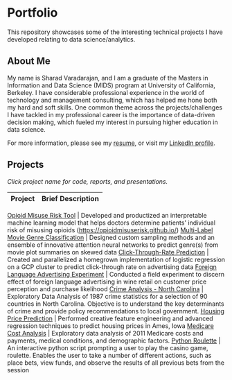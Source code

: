 # Portfolio

This repository showcases some of the interesting technical projects I have developed relating to data science/analytics.

About Me
---

My name is Sharad Varadarajan, and I am a graduate of the Masters in Information and Data Science (MIDS) program at University of California, Berkeley. I have considerable professional experience in the world of technology and management consulting, which has helped me hone both my hard and soft skills. One common theme across the projects/challenges I have tackled in my professional career is the importance of data-driven decision making, which fueled my interest in pursuing higher education in data science.

For more information, please see my [resume](https://github.com/sharadv99/Portfolio/blob/master/Sharad%20Varadarajan%20Resume%202020.pdf), or visit my [LinkedIn profile](https://www.linkedin.com/in/sharadv/).

Projects
---------
*Click project name for code, reports, and presentations.*

Project | Brief Description
--- | ---

[Opioid Misuse Risk Tool](https://github.com/sharadv99/capstone-OpioidAddictionRisk) | Developed and productized an interpretable machine learning model that helps doctors determine patients' individual risk of misusing opioids (https://opioidmisuserisk.github.io/)
[Multi-Label Movie Genre Classification](https://github.com/sharadv99/w266-Multi-Label-Genre-Classification) | Designed custom sampling methods and an ensemble of innovative attention neural networks to predict genre(s) from movie plot summaries on skewed data
[Click-Through-Rate Prediction](https://github.com/sharadv99/w261-Click-Through-Rate-Prediction) | Created and parallelized a homegrown implementation of logistic regression on a GCP cluster to predict click-through rate on advertising data
[Foreign Language Advertising Experiment](https://github.com/sharadv99/w241-Foreign-Language-Advertising) | Conducted a field experiment to discern effect of foreign language advertising in wine retail on customer price perception and purchase likelihood
[Crime Analysis - North Carolina](https://github.com/sharadv99/w203-Crime-Analysis-North-Carolina) | Exploratory Data Analysis of 1987 crime statistics for a selection of 90 countries in North Carolina. Objective is to understand the key determinants of crime and provide policy recommendations to local government.
[Housing Price Prediction](https://github.com/sharadv99/w207-Housing-Price-Prediction) | Performed creative feature engineering and advanced regression techniques to predict housing prices in Ames, Iowa
[Medicare Cost Analysis](https://github.com/sharadv99/w200-Medicare-Cost-Analysis) | Exploratory data analysis of 2011 Medicare costs and payments, medical conditions, and demographic factors.
[Python Roulette](https://github.com/sharadv99/w200-Python-Roulette) | An interactive python script prompting a user to play the casino game, roulette. Enables the user to take a number of different actions, such as place bets, view funds, and observe the results of all previous bets from the session
